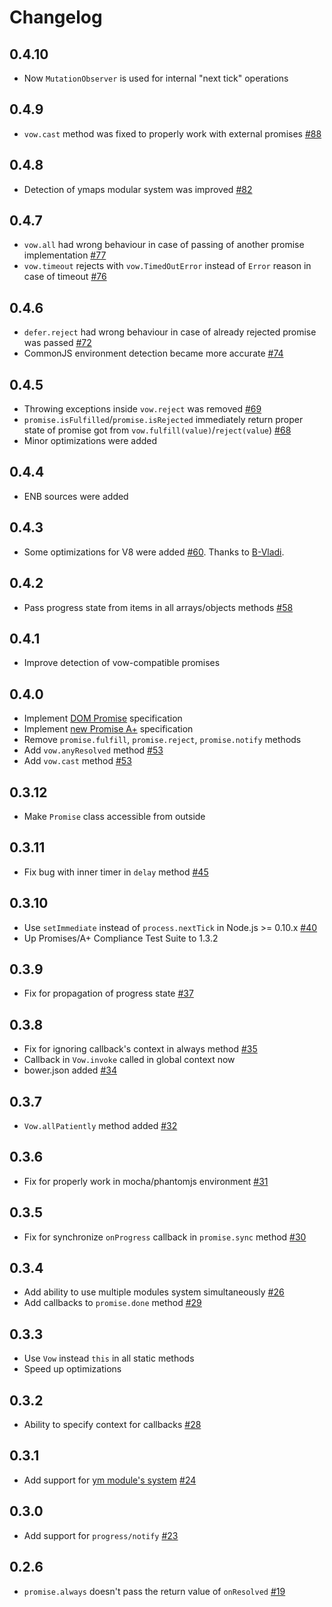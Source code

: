 Changelog
=========
0.4.10
-----
  * Now `MutationObserver` is used for internal "next tick" operations

0.4.9
-----
  * `vow.cast` method was fixed to properly work with external promises [#88](https://github.com/dfilatov/vow/issues/88)

0.4.8
-----
  * Detection of ymaps modular system was improved [#82](https://github.com/dfilatov/vow/issues/82)
  
0.4.7
-----
  * `vow.all` had wrong behaviour in case of passing of another promise implementation [#77](https://github.com/dfilatov/vow/issues/77)
  * `vow.timeout` rejects with `vow.TimedOutError` instead of `Error` reason in case of timeout [#76](https://github.com/dfilatov/vow/issues/76)
  
0.4.6
-----
  * `defer.reject` had wrong behaviour in case of already rejected promise was passed [#72](https://github.com/dfilatov/vow/issues/72)
  * CommonJS environment detection became more accurate [#74](https://github.com/dfilatov/vow/issues/74)

0.4.5
-----
  * Throwing exceptions inside `vow.reject` was removed [#69](https://github.com/dfilatov/vow/issues/69)
  * `promise.isFulfilled`/`promise.isRejected` immediately return proper state of promise got from `vow.fulfill(value)`/`reject(value`) [#68](https://github.com/dfilatov/vow/issues/68)
  * Minor optimizations were added

0.4.4
-----
  * ENB sources were added

0.4.3
-----
  * Some optimizations for V8 were added [#60](https://github.com/dfilatov/vow/issues/60). Thanks to [B-Vladi](https://github.com/B-Vladi).

0.4.2
-----
  * Pass progress state from items in all arrays/objects methods [#58](https://github.com/dfilatov/vow/issues/58)

0.4.1
-----
  * Improve detection of vow-compatible promises
  
0.4.0
-----
  * Implement [DOM Promise](http://dom.spec.whatwg.org/#promises) specification
  * Implement [new Promise A+](https://github.com/promises-aplus/promises-spec) specification
  * Remove `promise.fulfill`, `promise.reject`, `promise.notify` methods
  * Add `vow.anyResolved` method [#53](https://github.com/dfilatov/vow/issues/53)
  * Add `vow.cast` method [#53](https://github.com/dfilatov/vow/issues/56)

0.3.12
------
  * Make `Promise` class accessible from outside

0.3.11
------
  * Fix bug with inner timer in `delay` method [#45](https://github.com/dfilatov/jspromise/issues/45)

0.3.10
------
  * Use `setImmediate` instead of `process.nextTick` in Node.js >= 0.10.x [#40](https://github.com/dfilatov/jspromise/issues/40)
  * Up Promises/A+ Compliance Test Suite to 1.3.2

0.3.9
-----
  * Fix for propagation of progress state [#37](https://github.com/dfilatov/jspromise/issues/37)

0.3.8
-----
  * Fix for ignoring callback's context in always method [#35](https://github.com/dfilatov/jspromise/issues/35)
  * Callback in `Vow.invoke` called in global context now
  * bower.json added [#34](https://github.com/dfilatov/jspromise/issues/34)

0.3.7
-----
  * `Vow.allPatiently` method added [#32](https://github.com/dfilatov/jspromise/issues/32)
  
0.3.6
-----
  * Fix for properly work in mocha/phantomjs environment [#31](https://github.com/dfilatov/jspromise/issues/31)

0.3.5
-----
  * Fix for synchronize `onProgress` callback in `promise.sync` method [#30](https://github.com/dfilatov/jspromise/issues/30)

0.3.4
-----
  * Add ability to use multiple modules system simultaneously [#26](https://github.com/dfilatov/jspromise/issues/26)
  * Add callbacks to `promise.done` method [#29](https://github.com/dfilatov/jspromise/issues/29)
  
0.3.3
-----
  * Use `Vow` instead `this` in all static methods
  * Speed up optimizations
  
0.3.2
-----
  * Ability to specify context for callbacks [#28](https://github.com/dfilatov/jspromise/issues/28)

0.3.1
-----
  * Add support for [ym module's system](https://github.com/ymaps/modules) [#24](https://github.com/dfilatov/jspromise/issues/24)
  
0.3.0
-----
  * Add support for `progress/notify` [#23](https://github.com/dfilatov/jspromise/issues/23)

0.2.6
-----
  * `promise.always` doesn't pass the return value of `onResolved` [#19](https://github.com/dfilatov/jspromise/issues/19)
